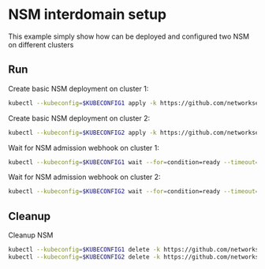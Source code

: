 # NSM interdomain setup


This example simply show how can be deployed and configured two NSM on different clusters

## Run

Create basic NSM deployment on cluster 1:

```bash
kubectl --kubeconfig=$KUBECONFIG1 apply -k https://github.com/networkservicemesh/deployments-k8s/examples/interdomain/nsm/cluster1?ref=49d77a9dc6aa76b5f53221b5a6e02d7d0b6456f0
```

Create basic NSM deployment on cluster 2:

```bash
kubectl --kubeconfig=$KUBECONFIG2 apply -k https://github.com/networkservicemesh/deployments-k8s/examples/interdomain/nsm/cluster2?ref=49d77a9dc6aa76b5f53221b5a6e02d7d0b6456f0
```

Wait for NSM admission webhook on cluster 1:

```bash
kubectl --kubeconfig=$KUBECONFIG1 wait --for=condition=ready --timeout=1m pod -n nsm-system -l app=admission-webhook-k8s
```

Wait for NSM admission webhook on cluster 2:

```bash
kubectl --kubeconfig=$KUBECONFIG2 wait --for=condition=ready --timeout=1m pod -n nsm-system -l app=admission-webhook-k8s
```

## Cleanup

Cleanup NSM
```bash
kubectl --kubeconfig=$KUBECONFIG1 delete -k https://github.com/networkservicemesh/deployments-k8s/examples/interdomain/nsm/cluster1?ref=49d77a9dc6aa76b5f53221b5a6e02d7d0b6456f0
kubectl --kubeconfig=$KUBECONFIG2 delete -k https://github.com/networkservicemesh/deployments-k8s/examples/interdomain/nsm/cluster2?ref=49d77a9dc6aa76b5f53221b5a6e02d7d0b6456f0
```
